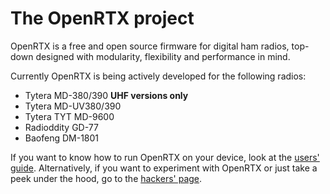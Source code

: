 # The OpenRTX project

OpenRTX is a free and open source firmware for digital ham radios, top-down designed with modularity, flexibility and performance in mind.

Currently OpenRTX is being actively developed for the following radios:

* Tytera MD-380/390 **UHF versions only**
* Tytera MD-UV380/390
* Tytera TYT MD-9600
* Radioddity GD-77
* Baofeng DM-1801

If you want to know how to run OpenRTX on your device, look at the [users' guide](users_guide.md).
Alternatively, if you want to experiment with OpenRTX or just take a peek under the hood, go to the [hackers' page](developers_guide.md).
